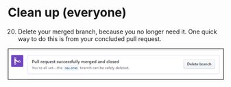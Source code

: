 # Clean up (everyone)
20. Delete your merged branch, because you no longer need it. One quick way to do this is from your concluded pull request.

![Delete a merged branch](images/delete_branch.png)
